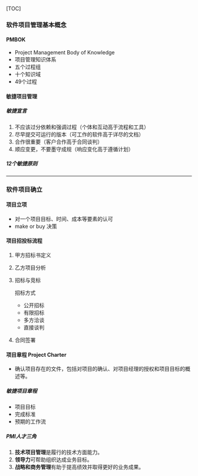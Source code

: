 [TOC]

### 软件项目管理基本概念

#### PMBOK

- Project Management Body of Knowledge
- 项目管理知识体系
- 五个过程组
- 十个知识域
- 49个过程

#### 敏捷项目管理

##### 敏捷宣言

1. 不应该过分依赖和强调过程（个体和互动高于流程和工具）
2. 尽早提交可运行的版本（可工作的软件高于详尽的文档）
3. 合作很重要（客户合作高于合同谈判）
4. 顺应变更，不要墨守成规（响应变化高于遵循计划）

##### 12个敏捷原则

------

### 软件项目确立

#### 项目立项	

- 对一个项目目标、时间、成本等要素的认可
- make or buy 决策

#### 项目招投标流程

1. 甲方招标书定义

2. 乙方项目分析

3. 招标与竞标

   招标方式

   - 公开招标
   - 有限招标
   - 多方洽谈
   - 直接谈判

4. 合同签署

#### 项目章程 Project Charter

- 确认项目存在的文件，包括对项目的确认、对项目经理的授权和项目目标的概述等。

##### 敏捷项目章程

- 项目目标
- 完成标准
- 预期的工作流

##### PMl人才三角

1. **技术项目管理**是履行的技术方面能力。
2. **领导力**可帮助组织达成业务目标。
3. **战略和商务管理**有助于提高绩效并取得更好的业务成果。





